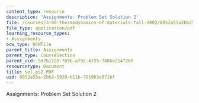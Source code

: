 ```yaml
---
content_type: resource
description: 'Assignments: Problem Set Solution 2'
file: /courses/3-00-thermodynamics-of-materials-fall-2002/8852a55a2bb25938b11b751963a071bf_sol_ps2.PDF
file_type: application/pdf
learning_resource_types:
- Assignments
ocw_type: OCWFile
parent_title: Assignments
parent_type: CourseSection
parent_uid: 5d7b1220-f09b-af92-4155-788ba214726f
resourcetype: Document
title: sol_ps2.PDF
uid: 8852a55a-2bb2-5938-b11b-751963a071bf
---
```

Assignments: Problem Set Solution 2

